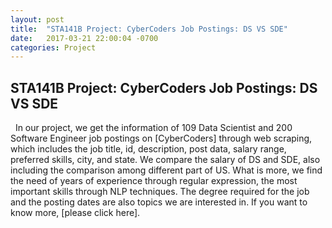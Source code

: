```yaml
---
layout: post
title:  "STA141B Project: CyberCoders Job Postings: DS VS SDE"
date:   2017-03-21 22:00:04 -0700
categories: Project
---
```


## STA141B Project: CyberCoders Job Postings: DS VS SDE

<p>&nbsp;&nbsp;In our project, we get the information of 109 Data Scientist and 200 Software Engineer job postings on
[CyberCoders] through web scraping, which includes the job title, id, description,
post data, salary range, preferred skills, city, and state. We compare the salary of DS and SDE, also including the
comparison among different part of US. What is more, we find the need of years of experience through regular expression,
the most important skills through NLP techniques. The degree required for the job and the posting dates are also
topics we are interested in. If you want to know more, [please click here].
</p>
